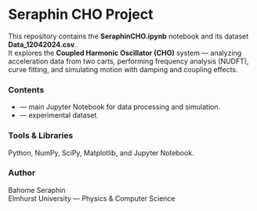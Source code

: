 # Seraphin CHO Project

This repository contains the **SeraphinCHO.ipynb** notebook and its dataset **Data_12042024.csv**.  
It explores the **Coupled Harmonic Oscillator (CHO)** system — analyzing acceleration data from two carts, performing frequency analysis (NUDFT), curve fitting, and simulating motion with damping and coupling effects.

### Contents
-  — main Jupyter Notebook for data processing and simulation.  
-  — experimental dataset.  

### Tools & Libraries
Python, NumPy, SciPy, Matplotlib, and Jupyter Notebook.

### Author
Bahome Seraphin  
Elmhurst University — Physics & Computer Science
